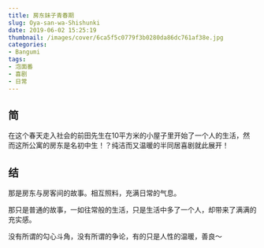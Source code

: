 ```yaml
---
title: 房东妹子青春期
slug: Oya-san-wa-Shishunki
date: 2019-06-02 15:25:19
thumbnail: /images/cover/6ca5f5c0779f3b0280da86dc761af38e.jpg
categories:
- Bangumi
tags:
- 泡面番
- 喜剧
- 日常
---
```

## 简
在这个春天走入社会的前田先生在10平方米的小屋子里开始了一个人的生活，然而这所公寓的房东是名初中生！？纯洁而又温暖的半同居喜剧就此展开！

## 结
那是房东与房客间的故事。相互照料，充满日常的气息。

那只是普通的故事，一如往常般的生活，只是生活中多了一个人，却带来了满满的充实感。

没有所谓的勾心斗角，没有所谓的争论，有的只是人性的温暖，善良～
